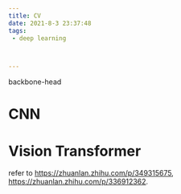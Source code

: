 ```yaml
---
title: CV
date: 2021-8-3 23:37:48
tags: 
 - deep learning



---
```




<!--more-->

backbone-head

# CNN

# Vision Transformer

refer to https://zhuanlan.zhihu.com/p/349315675, https://zhuanlan.zhihu.com/p/336912362.

